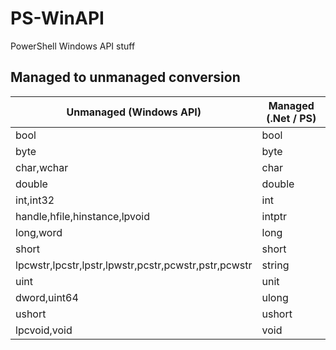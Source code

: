 # PS-WinAPI
PowerShell Windows API stuff

## Managed to unmanaged conversion

| Unmanaged (Windows API) | Managed (.Net / PS)|
|-----------|---------|
|bool | bool|
|byte | byte|
|char,wchar | char|
|double | double|
|int,int32 | int|
|handle,hfile,hinstance,lpvoid | intptr|
|long,word | long|
|short | short|
|lpcwstr,lpcstr,lpstr,lpwstr,pcstr,pcwstr,pstr,pcwstr | string|
|uint | unit|
|dword,uint64 | ulong|
|ushort | ushort|
|lpcvoid,void | void|

